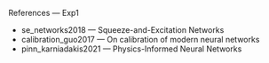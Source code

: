 References — Exp1

- se_networks2018 — Squeeze-and-Excitation Networks
- calibration_guo2017 — On calibration of modern neural networks
- pinn_karniadakis2021 — Physics-Informed Neural Networks
